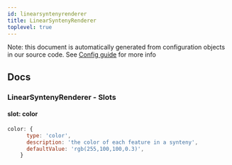 ```yaml
---
id: linearsyntenyrenderer
title: LinearSyntenyRenderer
toplevel: true
---
```


Note: this document is automatically generated from configuration objects in our
source code. See [Config guide](/docs/config_guide) for more info

## Docs

### LinearSyntenyRenderer - Slots

#### slot: color

```js
color: {
      type: 'color',
      description: 'the color of each feature in a synteny',
      defaultValue: 'rgb(255,100,100,0.3)',
    }
```
